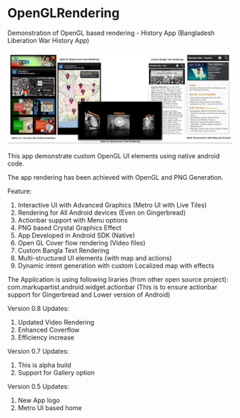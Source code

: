 # OpenGLRendering
Demonstration of OpenGL based rendering - History App (Bangladesh Liberation War History App)

<img src="https://github.com/tanjinbd/LiberationWar5/blob/main/War_Museum_Rendering_OpenGL.png" width="750" title="OpenGL based app rendering with Custom Coverflow">

This app demonstrate custom OpenGL UI elements using native android code.

The app rendering has been achieved with OpenGL and PNG Generation.

Feature:

1. Interactive UI with Advanced Graphics (Metro UI with Live Tiles)
2. Rendering for All Android devices (Even on Gingerbread)
3. Actionbar support with Menu options
4. PNG based Crystal Graphics Effect
5. App Developed in Android SDK (Native)
6. Open GL Cover flow rendering (Video files)
7. Custom Bangla Text Rendering
8. Multi-structured UI elements (with map and actions)
9. Dynamic intent generation with custom Localized map with effects

The Application is using following liraries (from other open source project):
com.markupartist.android.widget.actionbar (This is to ensure actionbar support for Gingerbread and Lower version of Android)

Version 0.8 Updates:
1. Updated Video Rendering
2. Enhanced Coverflow
3. Efficiency increase

Version 0.7 Updates:
1. This is alpha build
2. Support for Gallery option

Version 0.5 Updates:
1. New App logo
2. Metro UI based home 
